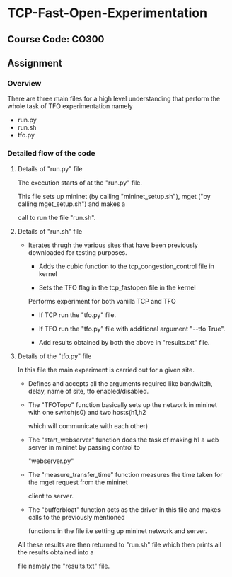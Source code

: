 # TCP-Fast-Open-Experimentation

## Course Code: CO300

## Assignment

### Overview

There are three main files for a high level understanding that perform the whole task of TFO experimentation namely

* run.py
* run.sh
* tfo.py

### Detailed flow of the code

1)	Details of "run.py" file 

	The execution starts of at the "run.py" file.

   	This file sets up mininet (by calling "mininet_setup.sh"), mget ("by calling mget_setup.sh") and makes a 

   	call to run the file "run.sh".

2)	Details of "run.sh" file

	* Iterates thrugh the various sites that have been previously downloaded for testing purposes.

		* Adds the cubic function to the tcp_congestion_control file in kernel

		* Sets the TFO flag in the tcp_fastopen file in the kernel

		Performs experiment for both vanilla TCP and TFO

		* If TCP run the "tfo.py" file.

		* If TFO run the "tfo.py" file with additional argument "--tfo True".

		* Add results obtained by both the above in "results.txt" file.

3)	Details of the "tfo.py" file

	In this file the main experiment is carried out for a given site.

	* Defines and accepts all the arguments required like bandwitdh, delay, name of site, tfo enabled/disabled.

	* The "TFOTopo" function basically sets up the network in mininet with one switch(s0) and two hosts(h1,h2 

	  which will communicate with each other) 

	* The "start_webserver" function does the task of making h1 a web server in mininet by passing control to

	  "webserver.py"

	* The "measure_transfer_time" function measures the time taken for the mget request from the mininet

	  client to server. 
	
	* The "bufferbloat" function acts as the driver in this file and makes calls to the previously mentioned 

	  functions in the file i.e setting up mininet network and server.


	All these results are then returned to "run.sh" file which then prints all the results obtained into a 

	file namely the "results.txt" file.







